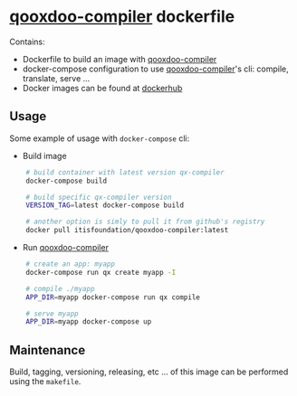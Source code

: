 # [qooxdoo-compiler] dockerfile

Contains:

- Dockerfile to build an image with [qooxdoo-compiler]
- docker-compose configuration to use [qooxdoo-compiler]'s cli: compile, translate, serve ...
- Docker images can be found at [dockerhub](https://hub.docker.com/r/itisfoundation/qooxdoo-compiler/tags/)

## Usage

Some example of usage with ```docker-compose``` cli:

- Build image

``` bash
    # build container with latest version qx-compiler
    docker-compose build

    # build specific qx-compiler version
    VERSION_TAG=latest docker-compose build

    # another option is simly to pull it from github's registry
    docker pull itisfoundation/qooxdoo-compiler:latest
```

- Run [qooxdoo-compiler]

``` bash
    # create an app: myapp
    docker-compose run qx create myapp -I

    # compile ./myapp
    APP_DIR=myapp docker-compose run qx compile

    # serve myapp
    APP_DIR=myapp docker-compose up
```

## Maintenance

Build, tagging, versioning, releasing, etc ... of this image can be performed using the ```makefile```.

[1]:https://www.npmjs.com/package/qxcompiler
[qooxdoo-compiler]:https://github.com/qooxdoo/qooxdoo-compiler 
